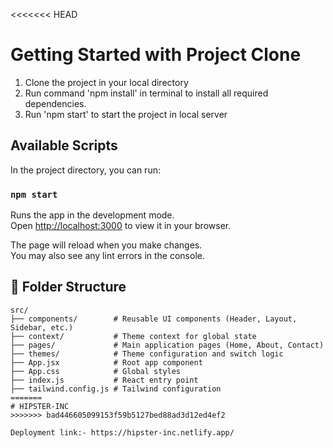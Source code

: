 <<<<<<< HEAD
# Getting Started with Project Clone

1. Clone the project in your local directory
2. Run command 'npm install' in terminal to install all required dependencies.
3. Run 'npm start' to start the project in local server

## Available Scripts

In the project directory, you can run:

### `npm start`

Runs the app in the development mode.\
Open [http://localhost:3000](http://localhost:3000) to view it in your browser.

The page will reload when you make changes.\
You may also see any lint errors in the console.

## 📂 Folder Structure

```plaintext
src/
├── components/        # Reusable UI components (Header, Layout, Sidebar, etc.)
├── context/           # Theme context for global state
├── pages/             # Main application pages (Home, About, Contact)
├── themes/            # Theme configuration and switch logic
├── App.jsx            # Root app component
├── App.css            # Global styles
├── index.js           # React entry point
├── tailwind.config.js # Tailwind configuration
=======
# HIPSTER-INC
>>>>>>> bad446605099153f59b5127bed88ad3d12ed4ef2

Deployment link:- https://hipster-inc.netlify.app/